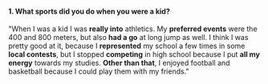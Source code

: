 #### 1. What sports did you do when you were a kid?
"When I was a kid I was **really into** athletics. My **preferred events** were the 400 and 800 meters, but also **had a go** at long jump as well. I think I was pretty good at it, because I **represented** my school a few times in some **local contests**, but I stopped **competing** in high school because I put **all my energy** towards my studies. **Other than that**, I enjoyed football and basketball because I could play them with my friends."